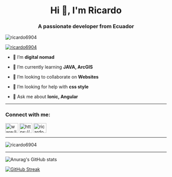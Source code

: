<h1 align="center">Hi 👋, I'm Ricardo</h1>
<h3 align="center">A passionate developer from Ecuador</h3>

<p align="left"> <img src="https://komarev.com/ghpvc/?username=ricardo6904&label=Profile%20views&color=0e75b6&style=flat" alt="ricardo6904" /> </p>

<p align="left"> <a href="https://github.com/ryo-ma/github-profile-trophy"><img src="https://github-profile-trophy.vercel.app/?username=ricardo6904" alt="ricardo6904" /></a> </p>

- 🔭 I’m **digital nomad**

- 🌱 I’m currently learning **JAVA, ArcGIS**

- 👯 I’m looking to collaborate on **Websites**

- 🤝 I’m looking for help with **css style**

- 💬 Ask me about **Ionic, Angular**

---

<h3 align="left">Connect with me:</h3>
<p align="left">
<a href="https://linkedin.com/in/www.linkedin.com/in/ricardo-supe-silva-818ba2144" target="blank"><img align="center" src="https://raw.githubusercontent.com/rahuldkjain/github-profile-readme-generator/master/src/images/icons/Social/linked-in-alt.svg" alt="www.linkedin.com/in/ricardo-supe-silva-818ba2144" height="30" width="40" /></a>
<a href="https://stackoverflow.com/users/https://stackoverflow.com/users/18569140/ricardo-supe" target="blank"><img align="center" src="https://raw.githubusercontent.com/rahuldkjain/github-profile-readme-generator/master/src/images/icons/Social/stack-overflow.svg" alt="https://stackoverflow.com/users/18569140/ricardo-supe" height="30" width="40" /></a>
<a href="https://instagram.com/ricardo.scythe_" target="blank"><img align="center" src="https://raw.githubusercontent.com/rahuldkjain/github-profile-readme-generator/master/src/images/icons/Social/instagram.svg" alt="ricardo.scythe_" height="30" width="40" /></a>
</p>

---

<p><img align="center" src="https://github-readme-stats.vercel.app/api/top-langs?username=ricardo6904&show_icons=true&locale=en&layout=compact" alt="ricardo6904" /></p>

---

![Anurag's GitHub stats](https://github-readme-stats.vercel.app/api?username=Ricardo6904&show_icons=true&theme=radical)

[![GitHub Streak](https://streak-stats.demolab.com?user=Ricardo6904&theme=gruvbox&hide_border=true)](https://git.io/streak-stats)
